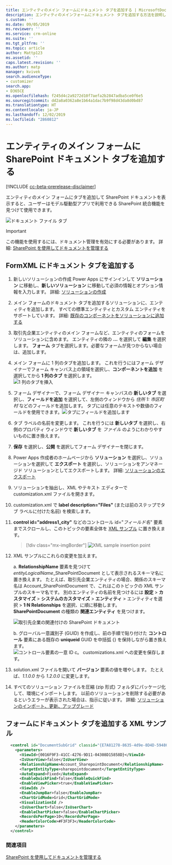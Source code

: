 ```yaml
---
title: エンティティのメイン フォームにドキュメント タブを追加する | MicrosoftDocs
description: エンティティのメインフォームにドキュメント タブを追加する方法を説明します
s.custom: ''
ms.date: 09/05/2019
ms.reviewer: ''
ms.service: crm-online
ms.suite: ''
ms.tgt_pltfrm: ''
ms.topic: article
author: Mattp123
ms.assetid: ''
caps.latest.revision: ''
ms.author: matp
manager: kvivek
search.audienceType:
- customizer
search.app:
- D365CE
ms.openlocfilehash: f245d4c2a9272d10f7aefa2b2847adba5ce0f6e5
ms.sourcegitcommit: dd2a8a0362a8e1b64a1dac7b9f98d43da8d0bd87
ms.translationtype: HT
ms.contentlocale: ja-JP
ms.lasthandoff: 12/02/2019
ms.locfileid: "2860812"
---
```

# <a name="add-the-sharepoint-documents-tab-to-the-main-form-for-an-entity"></a>エンティティのメイン フォームに SharePoint ドキュメント タブを追加する
[!INCLUDE [cc-beta-prerelease-disclaimer](../../includes/cc-beta-prerelease-disclaimer.md)]

エンティティのメイン フォームにタブを追加して SharePoint ドキュメントを表示すると、ユーザーはモデル駆動型アプリで利用できる SharePoint 統合機能を見つけて使用できます。 

![ドキュメント ファイル タブ](media/document-files-tab.png)

> [!IMPORTANT]
> この機能を使用するには、ドキュメント管理を有効にする必要があります。 詳細: [SharePoint を使用してドキュメントを管理する](/dynamics365/customer-engagement/admin/manage-documents-using-sharepoint)

## <a name="add-the-documents-tab-in-the-formxml"></a>FormXML にドキュメント タブを追加する 
1.  新しいソリューションの作成 Power Apps にサインインして **ソリューション** に移動し、**新しいソリューション** に移動して必須の情報とオプション情報を入力します。 詳細: [ソリューションの作成](../common-data-service/create-solution.md)
2. メイン フォームのドキュメント タブを追加するソリューションに、エンティティを追加します。 すべての標準エンティティとカスタム エンティティをサポートしています。 詳細: [既存のコンポーネントをソリューションに追加する](/powerapps/maker/common-data-service/use-solution-explorer#add-an-existing-component-to-a-solution)
3. 取引先企業エンティティのメイン フォームなど、エンティティのフォームをソリューションに含めます。 エンティティの隣の **...** を選択して **編集** を選択します。 **フォーム** タブを選択します。必要なフォームが見つからない場合は、追加します。   

4. メイン フォームに 1 列のタブを追加します。 これを行うにはフォーム デザイナーでフォーム キャンバス上の領域を選択し、**コンポーネントを追加** を選択してから **1 列のタブ** を選択します。  
   ![1 列のタブを挿入](media/insert-one-column-tab.png)

5. フォーム デザイナーで、フォーム デザイナー キャンバスの **新しいタブ** を選択し、**フィールドを追加** を選択して、左側のウィンドウから *住所 1: 市区町村* などのフィールドを追加します。 タブには任意のテキストや数値のフィールドを使用できます。![タブにフィールドを追加します](media/add-field-to-tab.png)
6. タブ ラベルの名前を変更します。 これを行うには **新しいタブ** を選択し、右側のプロパティ ウィンドウで **新しいタブ** を *ファイル* のようにわかりやすいものに置き換えます。
7. **保存** を選択し、**公開** を選択してフォーム デザイナーを閉じます。 
8. Power Apps 作成者のホームページから **ソリューション** を選択し、ソリューションを選択して **エクスポート** を選択し、ソリューションをアンマネージド ソリューションとしてエクスポートします。 詳細: [ソリューションのエクスポート](../common-data-service/import-update-export-solutions.md#export-solutions) 
9. ソリューションを抽出し、XML やテキスト エディターで customization.xml ファイルを開きます。 
10. customization.xml で **label description="Files"** (または前のステップでタブ ラベルに付けた名前) を検索します。
11. **control id="address1_city"** などのコントロール id="*フィールド名*" 要素までスクロールし、このトピックの要素全体を [XML サンプル](#xml-sample-for-adding-the-documents-tab-to-a-form) に置き換えます。 

    > [!div class="mx-imgBorder"] 
    > ![](media/form-xml.png "XML sample insertion point")

12. XML サンプルにこれらの変更を加えます。 
    
     a. **RelationshipName** 要素を見つけて *entityLogicalName*_SharePointDocument として表示されるスキーマ名に置き換えます。 たとえば、取引先企業エンティティの場合、関係のスキーマ名は Account_SharePointDocument で、これはこのトピックの XML サンプルのスキーマ名です。 別のエンティティの名前を見つけるには **設定** > **カスタマイズ** > **システムのカスタマイズ** > **エンティティ** > エンティティを選択 > **1:N Relationships** を選択、に順に移動します。 **SharePointDocument** の種類の **関連エンティティ** を見つけます。 

      ![取引先企業の関連付けの SharePoint ドキュメント](media/account-sharepointdocument.png)

     b. グローバル一意識別子 (GUID) を作成し、前の手順で貼り付けた **コントロール** 要素にある既存の **uniqueid** GUID を中括弧 {} を保持しながら置き換えます。  
       ![コントロール要素の一意 ID](media/control-unique-id.png) c。 customizations.xml への変更を保存します。 
13. solution.xml ファイルを開いて **バージョン** 要素の値を増やします。 たとえば、*1.1.0.0* から *1.2.0.0* に変更します。 
14. すべてのソリューション ファイルを圧縮 (zip 形式) フォルダにパッケージ化して、環境にインポートします。 以前のソリューションを削除する必要があるというエラーが表示された場合は、指示に従います。 詳細: [ソリューションのインポート、更新、アップグレード](../common-data-service/import-update-export-solutions.md) 

## <a name="xml-sample-for-adding-the-documents-tab-to-a-form"></a>フォームにドキュメント タブを追加する XML サンプル
```xml
  <control id="DocumentSubGrid" classid="{E7A81278-8635-4d9e-8D4D-59480B391C5B}" indicationOfSubgrid="true" uniqueid="{9cd66b5c-8b7a-6433-c5a5-46a7245dd534}"> 
    <parameters> 
      <ViewId>{0016F9F3-41CC-4276-9D11-04308D15858D}</ViewId> 
      <IsUserView>false</IsUserView>         
      <RelationshipName>Account_SharepointDocument</RelationshipName>
      <TargetEntityType>sharepointdocument</TargetEntityType> 
      <AutoExpand>Fixed</AutoExpand> 
      <EnableQuickFind>false</EnableQuickFind> 
      <EnableViewPicker>true</EnableViewPicker> 
      <ViewIds /> 
      <EnableJumpBar>false</EnableJumpBar> 
      <ChartGridMode>Grid</ChartGridMode> 
      <VisualizationId /> 
      <IsUserChart>false</IsUserChart> 
      <EnableChartPicker>false</EnableChartPicker> 
      <RecordsPerPage>10</RecordsPerPage> 
      <HeaderColorCode>#F3F3F3</HeaderColorCode> 
    </parameters> 
  </control> 
```

### <a name="see-also"></a>関連項目
[SharePoint を使用してドキュメントを管理する](/dynamics365/customer-engagement/admin/manage-documents-using-sharepoint)